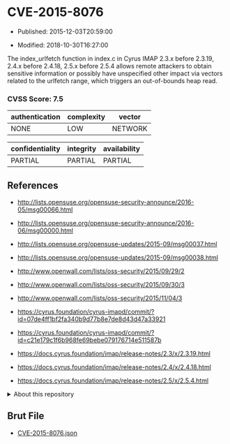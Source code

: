 # CVE-2015-8076

- Published: 2015-12-03T20:59:00

- Modified: 2018-10-30T16:27:00

The index_urlfetch function in index.c in Cyrus IMAP 2.3.x before 2.3.19, 2.4.x before 2.4.18, 2.5.x before 2.5.4 allows remote attackers to obtain sensitive information or possibly have unspecified other impact via vectors related to the urlfetch range, which triggers an out-of-bounds heap read.

### CVSS Score: **7.5**

| authentication | complexity | vector |
| --- | --- | --- |
| NONE | LOW | NETWORK |

| confidentiality | integrity | availability |
| --- | --- | --- |
| PARTIAL | PARTIAL | PARTIAL |

## References

* http://lists.opensuse.org/opensuse-security-announce/2016-05/msg00066.html

* http://lists.opensuse.org/opensuse-security-announce/2016-06/msg00000.html

* http://lists.opensuse.org/opensuse-updates/2015-09/msg00037.html

* http://lists.opensuse.org/opensuse-updates/2015-09/msg00038.html

* http://www.openwall.com/lists/oss-security/2015/09/29/2

* http://www.openwall.com/lists/oss-security/2015/09/30/3

* http://www.openwall.com/lists/oss-security/2015/11/04/3

* https://cyrus.foundation/cyrus-imapd/commit/?id=07de4ff1bf2fa340b9d77b8e7de8d43d47a33921

* https://cyrus.foundation/cyrus-imapd/commit/?id=c21e179c1f6b968fe69bebe079176714e511587b

* https://docs.cyrus.foundation/imap/release-notes/2.3/x/2.3.19.html

* https://docs.cyrus.foundation/imap/release-notes/2.4/x/2.4.18.html

* https://docs.cyrus.foundation/imap/release-notes/2.5/x/2.5.4.html

<details>
<summary>About this repository</summary> 

  This repository is part of the project [Live Hack CVE](https://github.com/Live-Hack-CVE). Main website can be found [www.live-hack.org](https://www.live-hack.org) 
  
  Made by [Sn0wAlice](https://github.com/Sn0wAlice) for the people that care about security and need to have a feed of the latest CVEs. Hope you enjoy it, don't forget to star the repo and follow me on [Twitter](https://twitter.com/Sn0wAlice) and [Github](https://github.com/Sn0wAlice). And that is my [personnal website](https://www.alice-snow.me/)

  - [Home Page](https://github.com/Live-Hack-CVE)
  - [Framework](https://github.com/Live-Hack-CVE/cve-framework)
  - [CVE database](https://github.com/Live-Hack-CVE/full_database)
  - [Changelog](https://github.com/Live-Hack-CVE/Changelog)
</details>

## Brut File

* [CVE-2015-8076.json](https://raw.githubusercontent.com/Live-Hack-CVE/full_database/main/cves/2015/CVE-2015-8076.json)

